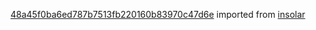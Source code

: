 [48a45f0ba6ed787b7513fb220160b83970c47d6e](https://github.com/insolar/insolar/commit/48a45f0ba6ed787b7513fb220160b83970c47d6e) imported from [insolar](https://github.com/insolar/insolar)
